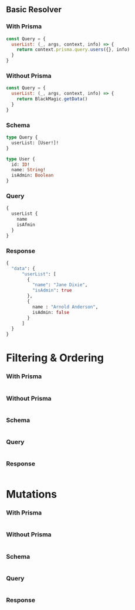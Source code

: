 ## Basic Resolver

### With Prisma

```js
const Query = {
  userList: (_, args, context, info) => {
    return context.prisma.query.users({}, info)
  }
}
```

### Without Prisma

```js
const Query = {
  userList: (_, args, context, info) => {
    return BlackMagic.getData()
  }
}
```

### Schema

```graphql
type Query {
  userList: [User!]!
}

type User {
  id: ID!
  name: String!
  isAdmin: Boolean
}
```

### Query

```graphql
{
  userList {
    name
    isAfmin
  }
}
```

### Response

```graphql
{
  "data": {
      "userList": [
        {
          "name": "Jane Dixie",
          "isAdmin": true
        },
        {
          name : "Arnold Anderson",
          isAdmin: false
        }
      ]
  }
}
```

# Filtering & Ordering

### With Prisma

```js

```

### Without Prisma

```js

```

### Schema

```graphql

```

### Query

```graphql

```

### Response

```graphql

```

# Mutations

### With Prisma

```js

```

### Without Prisma

```js

```

### Schema

```graphql

```

### Query

```graphql

```

### Response

```graphql

```

